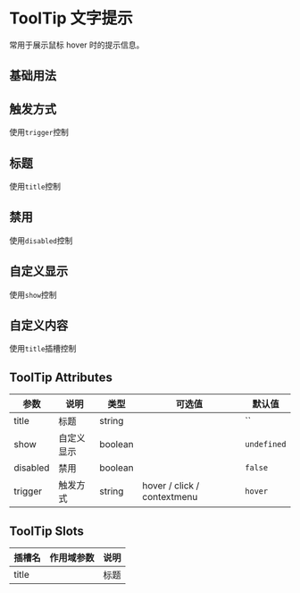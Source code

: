 # ToolTip 文字提示

常用于展示鼠标 hover 时的提示信息。

## 基础用法

<preview  path='../../components/feedback/tooltip/tooltip.vue'></preview>

## 触发方式

使用`trigger`控制

<preview path="../../components/feedback/tooltip/tooltip-trigger.vue"></preview>

## 标题

使用`title`控制

<preview path="../../components/feedback/tooltip/tooltip-title.vue"></preview>

## 禁用

使用`disabled`控制

<preview path="../../components/feedback/tooltip/tooltip-disabled.vue"></preview>

## 自定义显示

使用`show`控制

<preview path="../../components/feedback/tooltip/tooltip-show.vue"></preview>

## 自定义内容

使用`title`插槽控制

<preview path="../../components/feedback/tooltip/tooltip-slot.vue"></preview>

## ToolTip Attributes

| 参数     | 说明       | 类型    | 可选值                      | 默认值      |
| -------- | ---------- | ------- | --------------------------- | ----------- |
| title    | 标题       | string  |                             | ``          |
| show     | 自定义显示 | boolean |                             | `undefined` |
| disabled | 禁用       | boolean |                             | `false`     |
| trigger  | 触发方式   | string  | hover / click / contextmenu | `hover`     |

## ToolTip Slots

| 插槽名 | 作用域参数 | 说明 |
| ------ | ---------- | ---- |
| title  |            | 标题 |
